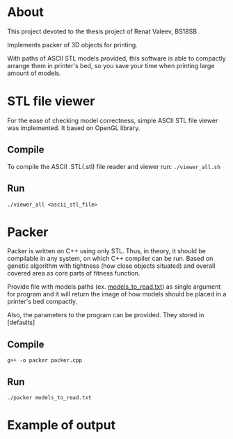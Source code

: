 # About

This project devoted to the thesis project of Renat Valeev, BS18SB

Implements packer of 3D objects for printing.

With paths of ASCII STL models provided, this software is able to compactly arrange them in printer's bed, so you save your time when printing large amount of models.

# STL file viewer

For the ease of checking model correctness, simple ASCII STL file viewer was implemented.
It based on OpenGL library.

## Compile

To compile the ASCII .STL(.stl) file reader and viewer run: `./viewer_all.sh`

## Run

`./viewer_all <ascii_stl_file>`

# Packer

Packer is written on C++ using only STL. Thus, in theory, it should be compilable in any system, on which C++ compiler can be run.
Based on genetic algorithm with tightness (how close objects situated) and overall covered area as core parts of fitness function.

Provide file with models paths (ex. [models_to_read.txt](models_to_read.txt)) as single argument for program and it will return the image of how models should be placed in a printer's bed compactly.

Also, the parameters to the program can be provided. They stored in [defaults]

## Compile

`g++ -o packer packer.cpp`

## Run

`./packer models_to_read.txt`

# Example of output


